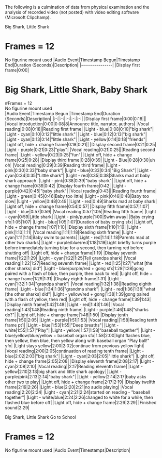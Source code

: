 The following is a culmination of data from physical examination and the analysis of recorded video (not posted) with video editing software (Microsoft Clipchamp).

Big Shark, Little Shark
# Frames = 12
No figurine mount used
|Audio Event|Timestamp Begun|Timestamp End|Duration (Seconds)|Description|
|*----------------*|
|Display first frame|0:00|





# Big Shark, Little Shark, Baby Shark
#Frames = 12  
No figurine mount used  
|Audio Event|Timestamp Begun |Timestamp End|Duration (Seconds)|Description|
|:-:|:-:|:-:|:-:|:-:|
|Display first frame|0:00|0:18|||
|Vocal introduction|0:00|0:08|8|Announce title, narrator, authors|
|Vocal reading|0:08|0:18||Reading first frame|
|Light - blue|0:08|0:10|"big shark"|
|Light - cyan|0:10|0:12|"little shark"|
|Light - blue|0:12|0:13|"big shark"|
|Light - cyan|0:13|0:14|"little shark"|
|Light - yellow|0:14|0:18|"friends"|
|Light off, hide + change frame|0:18|0:21||
|Display second frame|0:21|0:25|
|Light - purple|0:21|0:23|"play"|
|Vocal reading|0:21|0:25|||Reading second frame|
|Light - yellow|0:23|0:25|"fun"|
|Light off, hide + change frame|0:25|0:28|
|Display third frame|0:28|0:39|
|Light - Blue|0:28|0:30|uh oh|
|Vocal reading|0:29|0:39|Reading third frame|
|Light - pink|0:30|0:33|"baby shark"|
|Light - blue|0:33|0:34|"Big Shark"|
|Light - cyan|0:34|0:35|"Little shark"|
|Light - red|0:35|0:38|Sharks mad at baby shark approach|
|Light - pink|0:38|0:39|"baby shark"|
|Light off, hide + change frame|0:39|0:42|
|Display fourth frame|0:42|
|Light - purple|0:42|0:45|"baby shark"|
|Vocal reading|0:43|||Reading fourth frame|
|Light - green|0:45|0:46|Baby too little|
|Light - pink|0:46|0:48|Baby too slow|
|Light - yellow|0:48|0:49|
|Light - red|0:49|Sharks mad at baby shark|
|Light off, hide + change frame|0:54|0:57|
|Display fifth frame|0:57|1:07|
|Light - blue|0:57|0:59|
|Vocal reading|0:57|1:05||Reading fifth frame|
|Light - cyan|0:59|Little shark|
|Light - pink/purple|1:00|Swim away|
|Baby crying sfx|1:05|1:07|
|Light - blue|1:05|1:07|Duration of baby crying sfx|
|Light off, hide + change frame|1:07|1:10|
|Display sixth frame|1:10|1:19|
|Light - pink|1:10|1:11|
|Vocal reading|1:11|1:18|Reading sixth frame|
|Light - cyan|1:11|1:14|Baby swim to parents|
|Light - red|1:14|1:18|Parents mad at other two sharks|
|Light - purple/blue/red|1:18|1:19|Light briefly turns purple before immediately turning blue for a second, then turning red before shutting off|
|Light off, hide + change frame|1:19|
|Display seventh frame|1:22|1:29|
|Light - cyan|1:22|1:25|Tell grandpa shark|
|Vocal reading|1:22|1:27|Reading seventh frame|
|Light - red|1:25|1:27|"what [the other sharks] did"|
|Light - blue/purple/red + gong sfx|1:28|1:28|gong paired with a flash of blue, then purple, then back to red|
|Light off, hide + change frame|1:29|1:31|
|Display eighth frame|1:31|
|Light - cyan|1:32|1:34|"grandpa shark"|
|Vocal reading|1:32|1:38||Reading eighth frame|
|Light - blue|1:34|1:36|"grandma shark"|
|Light - red|1:36|1:38|"what [the other sharks] did"|
|Light - yellow/red + gong|1:38|1:39|gong paired with a flash of yellow, then red|
|Light off, hide + change frame|1:39|1:43|
|Display ninth frame|1:42|1:48|
|Light - red|1:43|1:46|
|Vocal reading|1:43|1:48|Reading ninth frame|
|Light - purple|1:46|1:48|"sharks do?"|
|Light off, hide + change frame|1:48|1:50|
|Display tenth frame|1:50|2:05|
|Light - purple|1:51|1:53|
|Vocal reading||1:58|Reading tenth frame pt1|
|Light - blue|1:53|1:55|"Deep breaths"|
|Light - white|1:55|1:57|"Play"|
|Light - yellow|1:57|1:58|"baseball together"|
|Light - blue/yellow/blue/yellow + baseball organ sfx|1:58|2:00|light flashes blue, then yellow, then blue, then yellow along with baseball organ "Play ball!" sfx|
|Light stays yellow|2:00|2:02|continue from previous yellow light|
|Vocal reading|2:00|2:05|continuation of reading tenth frame|
|Light - blue|2:02|2:03|"big shark"|
|Light - cyan|2:03|2:05|"little shark"|
|Light off, hide + change frame|2:05|2:08|
|Display eleventh frame|2:08|2:17|
|Light - cyan|2:08|2:10|
|Vocal reading||2:17|Reading eleventh frame|
|Light - yellow|2:10|2:13|big shark and little shark apology|
|Light - purple/pink|2:13|2:14|"baby shark"|
|Light - yellow|2:14|2:17|baby asks other two to play|
|Light off, hide + change frame|2:17|2:19|
|Display twelfth frame|2:19|2:26|
|Light - blue|2:20|2:21|no audio playing|
|Vocal reading|2:20|2:24|
|Light - cyan|2:21|2:24|started on reading - "baseball together"|
|Light - white/blue|2:24|2:26|changed to white for a while, then flashed blue before off|
|Light off, hide + change frame|2:26|2:29|
|Finished sound|2:29|





Big Shark, Little Shark Go to School
# Frames = 12
No figurine mount used
|Audio Event|Timestamps|Description|
